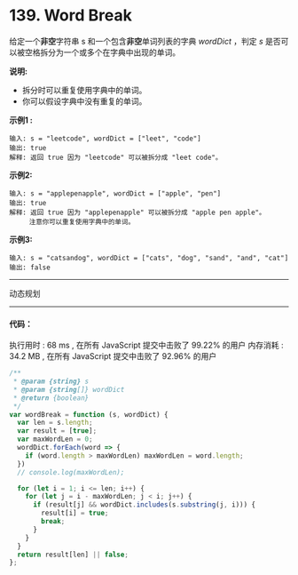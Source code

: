 # 139. Word Break


给定一个**非空**字符串 s 和一个包含**非空**单词列表的字典 *wordDict* ，判定 *s* 是否可以被空格拆分为一个或多个在字典中出现的单词。

**说明:**

- 拆分时可以重复使用字典中的单词。
- 你可以假设字典中没有重复的单词。

**示例1 :**
```
输入: s = "leetcode", wordDict = ["leet", "code"]
输出: true
解释: 返回 true 因为 "leetcode" 可以被拆分成 "leet code"。

```

**示例2:**
```
输入: s = "applepenapple", wordDict = ["apple", "pen"]
输出: true
解释: 返回 true 因为 "applepenapple" 可以被拆分成 "apple pen apple"。
     注意你可以重复使用字典中的单词。

```

**示例3:**
```
输入: s = "catsandog", wordDict = ["cats", "dog", "sand", "and", "cat"]
输出: false

```

---

动态规划

---

#### 代码：
执行用时 : 68 ms , 在所有 JavaScript 提交中击败了 99.22% 的用户
内存消耗 : 34.2 MB , 在所有 JavaScript 提交中击败了 92.96% 的用户

```js
/**
 * @param {string} s
 * @param {string[]} wordDict
 * @return {boolean}
 */
var wordBreak = function (s, wordDict) {
  var len = s.length;
  var result = [true];
  var maxWordLen = 0;
  wordDict.forEach(word => {
    if (word.length > maxWordLen) maxWordLen = word.length;
  })
  // console.log(maxWordLen);

  for (let i = 1; i <= len; i++) {
    for (let j = i - maxWordLen; j < i; j++) {
      if (result[j] && wordDict.includes(s.substring(j, i))) {
        result[i] = true;
        break;
      }
    }
  }
  return result[len] || false;
};
```